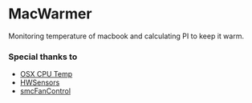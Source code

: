 # MacWarmer
Monitoring temperature of macbook and calculating PI to keep it warm.

### Special thanks to

* [OSX CPU Temp](https://github.com/lavoiesl/osx-cpu-temp)
* [HWSensors](https://github.com/kozlek/HWSensors)
* [smcFanControl](https://github.com/hholtmann/smcFanControl/tree/master/smc-command)